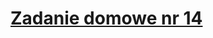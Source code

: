 # [Zadanie domowe nr 14](https://szkolachmury.pl/google-cloud-platform-droga-architekta/tydzien-14-kontenery-w-gcp/zadanie-domowe-nr-14/)


